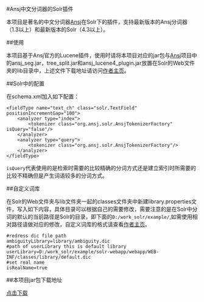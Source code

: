 #Ansj中文分词器的Solr插件

本项目是著名的中文分词器[Ansj](https://github.com/ansjsun/ansj_seg)在Solr下的插件，支持最新版本的Ansj分词器（1.3以上）和最新版本的Solr（4.3以上）。

##使用

本项目基于Ansj官方的Lucene插件，使用时请将本项目对应的jar包与[Ansj](https://github.com/ansjsun/ansj_seg)项目中的ansj_seg.jar，tree_split.jar和ansj_lucene4_plugin.jar放置在Solr的Web文件夹的lib目录中，上述文件下载地址请访问[作者主页](https://github.com/ansjsun/ansj_seg)。

##Solr中的配置

在schema.xml加入如下配置：

	<fieldType name="text_ch" class="solr.TextField" positionIncrementGap="100">
 		<analyzer type="index">
  		 	<tokenizer class="org.ansj.solr.AnsjTokenizerFactory"  isQuery="false"/>
 		</analyzer>
     	<analyzer type="query">
   			<tokenizer class="org.ansj.solr.AnsjTokenizerFactory"/>
 		</analyzer>
   	</fieldType>

```isQuery```代表使用的是检索时需要的比较精确的分词方式还是建立索引时所需要的比较不精确但是产生词语较多的分词方式。

##自定义词库

在Solr的Web文件夹与lib文件夹一起的classes文件夹中新建library.properties文件，写入如下内容，具体目录可以根据自己的需要修改，需要注意的是在Solr中分词的默认的当前路径是Solr的目录，即下面的```D:/work_solr/example/```,如需使用相对路径请做对应的修改，自定义词库的格式请查看[作者主页](https://github.com/ansjsun/ansj_seg)。

  	#redress dic file path
  	ambiguityLibrary=library/ambiguity.dic
  	#path of userLibrary this is default library
	userLibrary=D:/work_solr/example/solr-webapp/webapp/WEB-INF/classes/library/default.dic
	#set real name
	isRealName=true
	
##本项目jar包下载地址

[点击下载](https://www.dropbox.com/s/xidi7m2u3ggsu8p/ansjsolr.jar)